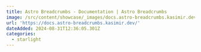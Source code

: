 ```yaml
---
title: Astro Breadcrumbs - Documentation | Astro Breadcrumbs
image: /src/content/showcase/_images/docs.astro-breadcrumbs.kasimir.dev.webp
url: 'https://docs.astro-breadcrumbs.kasimir.dev/'
dateAdded: 2024-08-31T12:36:05.301Z
categories:
  - starlight
---
```


